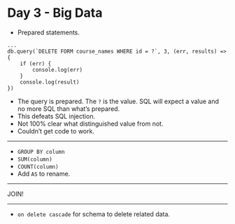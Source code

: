# Day 3 - Big Data
- Prepared statements.

```
...
db.query(`DELETE FORM course_names WHERE id = ?`, 3, (err, results) => {
	if (err) {
		console.log(err)
	}
	console.log(result)
})

```

- The query is prepared. The `?` is the value. SQL will expect a value and no more SQL than what’s prepared.
- This defeats SQL injection.
- Not 100% clear what distinguished value from not.
- Couldn’t get code to work.

---
- `GROUP BY column`
- `SUM(column)`
- `COUNT(column)`
- Add `AS` to rename.

---
JOIN!

---
- `on delete cascade` for schema to delete related data.